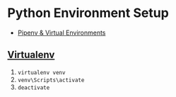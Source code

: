 # Python Environment Setup

-   [Pipenv & Virtual Environments](http://docs.python-guide.org/en/latest/dev/virtualenvs/)

## [Virtualenv](https://virtualenv.pypa.io/en/latest/)

1.  `virtualenv venv`
2.  `venv\Scripts\activate`
3.  `deactivate`
